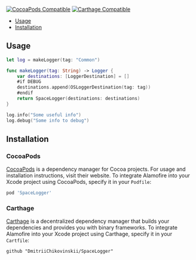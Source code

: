 [![CocoaPods Compatible](https://img.shields.io/cocoapods/v/SpaceLogger.svg)](https://img.shields.io/cocoapods/v/SpaceLogger.svg)
[![Carthage Compatible](https://img.shields.io/badge/Carthage-compatible-4BC51D.svg?style=flat)](https://github.com/Carthage/Carthage)

- [Usage](#usage)
- [Installation](#installation)

## Usage
```swift
let log = makeLogger(tag: "Common")

func makeLogger(tag: String) -> Logger {
    var destinations: [LoggerDestination] = []
    #if DEBUG
    destinations.append(OSLoggerDestination(tag: tag))
    #endif
    return SpaceLogger(destinations: destinations)
}

log.info("Some useful info")
log.debug("Some info to debug")
```

## Installation

### CocoaPods

[CocoaPods](https://cocoapods.org) is a dependency manager for Cocoa projects. For usage and installation instructions, visit their website. To integrate Alamofire into your Xcode project using CocoaPods, specify it in your `Podfile`:

```ruby
pod 'SpaceLogger'
```

### Carthage

[Carthage](https://github.com/Carthage/Carthage) is a decentralized dependency manager that builds your dependencies and provides you with binary frameworks. To integrate Alamofire into your Xcode project using Carthage, specify it in your `Cartfile`:

```ogdl
github "DmitriiChikovinskii/SpaceLogger"
```